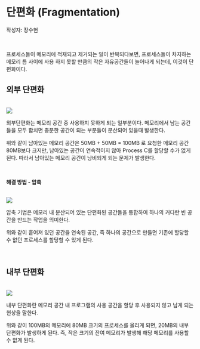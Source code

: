 # 단편화 (Fragmentation)
작성자: 장수현

<br>

프로세스들이 메모리에 적재되고 제거되는 일이 반복되다보면, 프로세스들이 차지하는 메모리 틈 사이에 사용 하지 못할 만큼의 작은 자유공간들이 늘어나게 되는데, 이것이 단편화이다.

## 외부 단편화

<br>

<img src="https://img1.daumcdn.net/thumb/R1280x0/?scode=mtistory2&fname=https%3A%2F%2Fblog.kakaocdn.net%2Fdn%2FA2ebn%2Fbtrnv29ql8l%2FbUHpFVuDT0hLGJTgLWeDqk%2Fimg.png">

<br>

외부단편화는 메모리 공간 중 사용하지 못하게 되는 일부분이다. 메모리에서 남는 공간들을 모두 합치면 충분한 공간이 되는 부분들이 분산되어 있을때 발생한다.

위와 같이 남아있는 메모리 공간은 50MB + 50MB = 100MB 로 요청한 메모리 공간 80MB보다 크지만, 남아있는 공간이 연속적이지 않아 Process C를 할당할 수가 없게 된다. 따라서 남아있는 메모리 공간이 낭비되게 되는 문제가 발생한다.

<br>

**해결 방법 - 압축**

<br>

<img src="https://img1.daumcdn.net/thumb/R1280x0/?scode=mtistory2&fname=https%3A%2F%2Fblog.kakaocdn.net%2Fdn%2F02zPc%2FbtrnypW32GS%2F6cZQCyTGFKlNtkll6UMCKk%2Fimg.png">

<br>

압축 기법은 메모리 내 분산되어 있는 단편화된 공간들을 통합하여 하나의 커다란 빈 공간을 만드는 작업을 의미한다.

위와 같이 흩어져 있던 공간을 연속된 공간, 즉 하나의 공간으로 만들면 기존에 할당할 수 없던 프로세스를 할당할 수 있게 된다.

<br>

## 내부 단편화

<br>

<img src="https://img1.daumcdn.net/thumb/R1280x0/?scode=mtistory2&fname=https%3A%2F%2Fblog.kakaocdn.net%2Fdn%2FxDLav%2Fbtrnv3mVrDl%2FnjIwszyMkwGjfC3MDCHNRk%2Fimg.png">

<br>

내부 단편화란 메모리 공간 내 프로그램의 사용 공간을 할당 후 사용되지 않고 남게 되는 현상을 말한다. 

위와 같이 100MB의 메모리에 80MB 크기의 프로세스를 올리게 되면, 20MB의 내부 단편화가 발생하게 된다. 즉, 작은 크기의 잔여 메모리가 발생해 해당 메모리를 사용할 수 없게 된다.